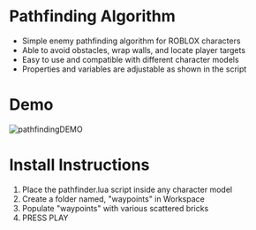 # Pathfinding Algorithm

* Simple enemy pathfinding algorithm for ROBLOX characters  
* Able to avoid obstacles, wrap walls, and locate player targets  
* Easy to use and compatible with different character models  
* Properties and variables are adjustable as shown in the script  
  
# Demo

![pathfindingDEMO](/Simple-Pathfinding-Algorithm/assets/demo.gif)

# Install Instructions

1. Place the pathfinder.lua script inside any character model
2. Create a folder named, "waypoints" in Workspace
3. Populate "waypoints" with various scattered bricks
4. PRESS PLAY
